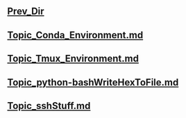 ## [Prev_Dir](../)
## [Topic_Conda_Environment.md](Topic_Conda_Environment.md)
## [Topic_Tmux_Environment.md](Topic_Tmux_Environment.md)
## [Topic_python-bashWriteHexToFile.md](Topic_python-bashWriteHexToFile.md)
## [Topic_sshStuff.md](Topic_sshStuff.md)
